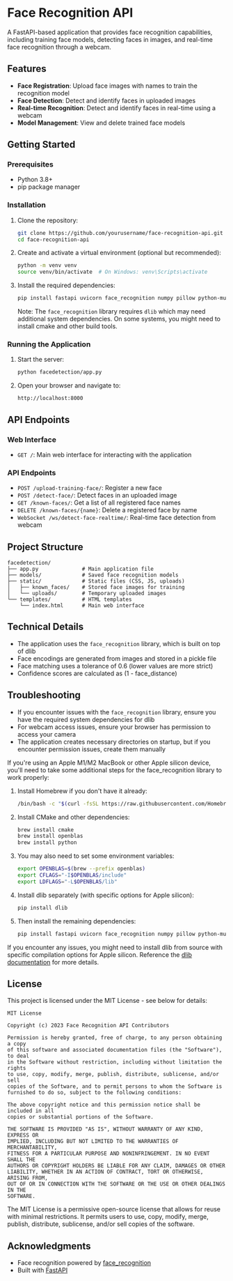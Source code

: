 # Face Recognition API

A FastAPI-based application that provides face recognition capabilities, including training face models, detecting faces in images, and real-time face recognition through a webcam.

## Features

- **Face Registration**: Upload face images with names to train the recognition model
- **Face Detection**: Detect and identify faces in uploaded images
- **Real-time Recognition**: Detect and identify faces in real-time using a webcam
- **Model Management**: View and delete trained face models

## Getting Started

### Prerequisites

- Python 3.8+
- pip package manager

### Installation

1. Clone the repository:
   ```bash
   git clone https://github.com/yourusername/face-recognition-api.git
   cd face-recognition-api
   ```

2. Create and activate a virtual environment (optional but recommended):
   ```bash
   python -m venv venv
   source venv/bin/activate  # On Windows: venv\Scripts\activate
   ```

3. Install the required dependencies:
   ```bash
   pip install fastapi uvicorn face_recognition numpy pillow python-multipart jinja2
   ```

   Note: The `face_recognition` library requires `dlib` which may need additional system dependencies. On some systems, you might need to install cmake and other build tools.

### Running the Application

1. Start the server:
   ```bash
   python facedetection/app.py
   ```

2. Open your browser and navigate to:
   ```
   http://localhost:8000
   ```

## API Endpoints

### Web Interface
- `GET /`: Main web interface for interacting with the application

### API Endpoints
- `POST /upload-training-face/`: Register a new face
- `POST /detect-face/`: Detect faces in an uploaded image
- `GET /known-faces/`: Get a list of all registered face names
- `DELETE /known-faces/{name}`: Delete a registered face by name
- `WebSocket /ws/detect-face-realtime/`: Real-time face detection from webcam

## Project Structure

```
facedetection/
├── app.py              # Main application file
├── models/             # Saved face recognition models
├── static/             # Static files (CSS, JS, uploads)
│   ├── known_faces/    # Stored face images for training
│   └── uploads/        # Temporary uploaded images
└── templates/          # HTML templates
    └── index.html      # Main web interface
```

## Technical Details

- The application uses the `face_recognition` library, which is built on top of dlib
- Face encodings are generated from images and stored in a pickle file
- Face matching uses a tolerance of 0.6 (lower values are more strict)
- Confidence scores are calculated as (1 - face_distance)

## Troubleshooting

- If you encounter issues with the `face_recognition` library, ensure you have the required system dependencies for dlib
- For webcam access issues, ensure your browser has permission to access your camera
- The application creates necessary directories on startup, but if you encounter permission issues, create them manually

If you're using an Apple M1/M2 MacBook or other Apple silicon device, you'll need to take some additional steps for the face_recognition library to work properly:

1. Install Homebrew if you don't have it already:
   ```bash
   /bin/bash -c "$(curl -fsSL https://raw.githubusercontent.com/Homebrew/install/HEAD/install.sh)"
   ```

2. Install CMake and other dependencies:
   ```bash
   brew install cmake
   brew install openblas
   brew install python
   ```

3. You may also need to set some environment variables:
   ```bash
   export OPENBLAS=$(brew --prefix openblas)
   export CFLAGS="-I$OPENBLAS/include"
   export LDFLAGS="-L$OPENBLAS/lib"
   ```

4. Install dlib separately (with specific options for Apple silicon):
   ```bash
   pip install dlib
   ```

5. Then install the remaining dependencies:
   ```bash
   pip install fastapi uvicorn face_recognition numpy pillow python-multipart jinja2
   ```

If you encounter any issues, you might need to install dlib from source with specific compilation options for Apple silicon. Reference the [dlib documentation](https://github.com/davisking/dlib) for more details.

## License

This project is licensed under the MIT License - see below for details:

```
MIT License

Copyright (c) 2023 Face Recognition API Contributors

Permission is hereby granted, free of charge, to any person obtaining a copy
of this software and associated documentation files (the "Software"), to deal
in the Software without restriction, including without limitation the rights
to use, copy, modify, merge, publish, distribute, sublicense, and/or sell
copies of the Software, and to permit persons to whom the Software is
furnished to do so, subject to the following conditions:

The above copyright notice and this permission notice shall be included in all
copies or substantial portions of the Software.

THE SOFTWARE IS PROVIDED "AS IS", WITHOUT WARRANTY OF ANY KIND, EXPRESS OR
IMPLIED, INCLUDING BUT NOT LIMITED TO THE WARRANTIES OF MERCHANTABILITY,
FITNESS FOR A PARTICULAR PURPOSE AND NONINFRINGEMENT. IN NO EVENT SHALL THE
AUTHORS OR COPYRIGHT HOLDERS BE LIABLE FOR ANY CLAIM, DAMAGES OR OTHER
LIABILITY, WHETHER IN AN ACTION OF CONTRACT, TORT OR OTHERWISE, ARISING FROM,
OUT OF OR IN CONNECTION WITH THE SOFTWARE OR THE USE OR OTHER DEALINGS IN THE
SOFTWARE.
```

The MIT License is a permissive open-source license that allows for reuse with minimal restrictions. It permits users to use, copy, modify, merge, publish, distribute, sublicense, and/or sell copies of the software.

## Acknowledgments

- Face recognition powered by [face_recognition](https://github.com/ageitgey/face_recognition)
- Built with [FastAPI](https://fastapi.tiangolo.com/)
